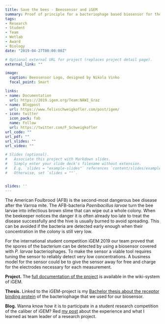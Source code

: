 ```yaml
---
title: Save the bees - Beeosensor and iGEM
summary: Proof of principle for a bacteriophage based biosensor for the detection of American Foulbrood.
tags:
- Research
- Student
- Team
- Wetlab
- Award
- Biology
date: "2019-04-27T00:00:00Z"

# Optional external URL for project (replaces project detail page).
external_link: ""

image:
  caption: Beeosensor Logo, designed by Nikola Vinko
  focal_point: Smart

links:
- name: Documentation
  url: https://2019.igem.org/Team:NAWI_Graz
- name: Blogpost
  url: https://www.felixschweigkofler.com/post/igem/
- icon: twitter
  icon_pack: fab
  name: Follow
  url: https://twitter.com/F_Schweigkofler
url_code: ""
url_pdf: ""
url_slides: ""
url_video: ""

# Slides (optional).
#   Associate this project with Markdown slides.
#   Simply enter your slide deck's filename without extension.
#   E.g. `slides = "example-slides"` references `content/slides/example-slides.md`.
#   Otherwise, set `slides = ""`.


slides: ''
---
```

The American Foulbrood (AFB) is the second-most dangerous bee disease after the Varroa mite. The AFB-bacteria _Paenibacillus larvae_ turn the bee larvae into infectious brown slime that can wipe out a whole colony. When the beekeeper notices the danger it is often already too late to treat the disease successfully and the hive is usually burned to avoid spreading. This can be avoided if the bacteria are detected early enough when their concentration in the colony is still very low.

For the international student competition iGEM 2019 our team proved that the spores of the bacterium can be detected by using a biosensor covered with _P. larvae_ bacteriophages. To make the sensor a viable tool requires tuning the sensor to reliably detect very low concentrations. A business model for the sensor could be to give the sensor away for free and charge for the electrodes necessary for each measurement.

**Project.** The [full documentation of the project](https://2019.igem.org/Team:NAWI_Graz) is available in the wiki-system of iGEM.

**Thesis.** Linked to the iGEM-project is my [Bachelor thesis about the receptor binding protein](https://www.felixschweigkofler.com/publication/binding-protein-phage/) of the bacteriophage that we used for our biosensor.

**Blog.** Wanna know how it is to participate in a student research competition of the caliber of iGEM? Red [my post](https://www.felixschweigkofler.com/post/igem/) about the experience and what I learned as team leader of a research project.